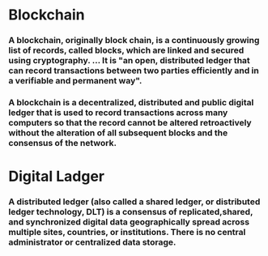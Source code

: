 # Blockchain

### A blockchain, originally block chain, is a continuously growing list of records, called blocks, which are linked and secured using cryptography. ... It is "an open, distributed ledger that can record transactions between two parties efficiently and in a verifiable and permanent way".

### A blockchain is a decentralized, distributed and public digital ledger that is used to record transactions across many computers so that the record cannot be altered retroactively without the alteration of all subsequent blocks and the consensus of the network.

# Digital Ladger

### A distributed ledger (also called a shared ledger, or distributed ledger technology, DLT) is a consensus of replicated,shared, and synchronized digital data geographically spread across multiple sites, countries, or institutions. There is no central administrator or centralized data storage.
